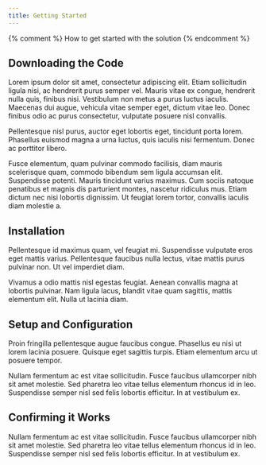 ```yaml
---
title: Getting Started
---
```


{% comment %}
    How to get started with the solution
{% endcomment %}


## Downloading the Code

Lorem ipsum dolor sit amet, consectetur adipiscing elit. Etiam sollicitudin ligula nisi, ac hendrerit purus semper vel. Mauris vitae ex congue, hendrerit nulla quis, finibus nisi. Vestibulum non metus a purus luctus iaculis. Maecenas dui augue, vehicula vitae semper eget, dictum vitae leo. Donec finibus odio ac purus consectetur, vulputate posuere nisl convallis. 

Pellentesque nisl purus, auctor eget lobortis eget, tincidunt porta lorem. Phasellus euismod magna a urna luctus, quis iaculis nisi fermentum. Donec ac porttitor libero. 

Fusce elementum, quam pulvinar commodo facilisis, diam mauris scelerisque quam, commodo bibendum sem ligula accumsan elit. Suspendisse potenti. Mauris tincidunt varius maximus. Cum sociis natoque penatibus et magnis dis parturient montes, nascetur ridiculus mus. Etiam dictum nec nisi lobortis dignissim. Ut feugiat lorem tortor, convallis iaculis diam molestie a.


## Installation

Pellentesque id maximus quam, vel feugiat mi. Suspendisse vulputate eros eget mattis varius. Pellentesque faucibus nulla lectus, vitae mattis purus pulvinar non. Ut vel imperdiet diam. 

Vivamus a odio mattis nisl egestas feugiat. Aenean convallis magna at lobortis pulvinar. Nam ligula lacus, blandit vitae quam sagittis, mattis elementum elit. Nulla ut lacinia diam.


## Setup and Configuration

Proin fringilla pellentesque augue faucibus congue. Phasellus eu nisi ut lorem lacinia posuere. Quisque eget sagittis turpis. Etiam elementum arcu ut posuere tempor. 

Nullam fermentum ac est vitae sollicitudin. Fusce faucibus ullamcorper nibh sit amet molestie. Sed pharetra leo vitae tellus elementum rhoncus id in leo. Suspendisse semper nisl sed felis lobortis efficitur. In at vestibulum ex.

## Confirming it Works

Nullam fermentum ac est vitae sollicitudin. Fusce faucibus ullamcorper nibh sit amet molestie. Sed pharetra leo vitae tellus elementum rhoncus id in leo. Suspendisse semper nisl sed felis lobortis efficitur. In at vestibulum ex.